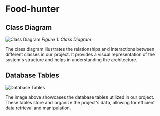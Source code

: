 # Food-hunter

## Class Diagram

![Class Diagram](D:\classDiagram.jpg)
*Figure 1: Class Diagram*

The class diagram illustrates the relationships and interactions between different classes in our project. It provides a visual representation of the system's structure and helps in understanding the architecture.

## Database Tables

![Database Tables](D:\tables.jpg)

The image above showcases the database tables utilized in our project. These tables store and organize the project's data, allowing for efficient data retrieval and manipulation.

